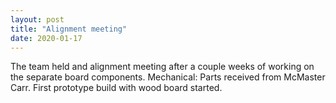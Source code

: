 ```yaml
---
layout: post
title: "Alignment meeting"
date: 2020-01-17
---
```


The team held and alignment meeting after a couple weeks of working on the separate board components.
Mechanical: Parts received from McMaster Carr. First prototype build with wood board started.
